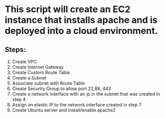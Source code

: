 # This script will create an EC2 instance that installs apache and is deployed into a cloud environment.

## Steps:

<ol>
  <li>Create VPC</li>
  <li>Create Internet Gateway</li>
  <li>Create Custom Route Table</li>
  <li>Create a Subnet</li>
  <li>Associate subnet with Route Table</li>
  <li>Create Security Group to allow port 22,88, 443</li>
  <li> Create a network interface with an ip in the subnet that was created in step 4</li>
  <li>Assign an elastic IP to the network interface created in step 7</li>
  <li>Create Ubuntu server and install/enable apache2</li>
</ol>
